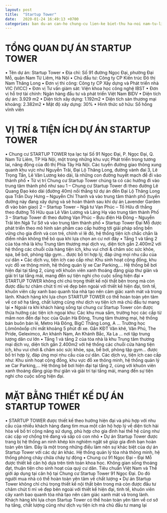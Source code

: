 ```yaml
---
layout: post
title:  "Startup Tower"
date:   2020-01-24 16:49:13 +0700
categories: ban du-an can-ho chung-cu lien-ke biet-thu ha-noi nam-tu-liem dai-mo
---
```


# TỔNG QUAN DỰ ÁN STARTUP TOWER 
• Tên dự án: Startup Tower 
• Địa chỉ: Số 91 đường Ngọc Đại, phường Đại Mỗ, quận Nam Từ Liêm, Hà Nội 
• Chủ đầu tư: Công ty CP Kiến trúc Đô thị Nam Thăng Long 
• Đơn vị thi công: Công ty CP Xây dựng và Phát triển nhà VIC (VICC) 
• Đơn vị Tư vấn giám sát: Viện khoa học công nghệ IBST 
• Đơn vị hỗ trợ tài chính: Ngân hàng đầu tư và phát triển Việt Nam BIDV 
• Diện tích dự án: 3.929 m2 
• Diện tích xây dựng: 1.192m2 
• Diện tích sàn thương mại khoảng: 2.382m2 
• Mật độ xây dựng: 30% 
• Hình thức sở hữu: Sổ hồng vĩnh viễn 

# VỊ TRÍ & TIỆN ÍCH DỰ ÁN STARTUP TOWER 
• Chung cư STARTUP TOWER tọa lạc tại Số 91 Ngọc Đại, P. Ngọc Đại, Q. Nam Từ Liêm, TP Hà Nội, một trong những  khu vực Phát triển trong tương lai, năng động của đô thị Phía Tây Hà Nội. Các tuyến đường giao thông xung quanh khu vực như Nguyễn Trãi, Đại Lộ Thăng Long, đường vành đai 3, Lê Trọng Tấn, Lê Văn Lương kéo dài, là những con đường huyết mạch để đi vào thành phố
• Từ vị trí Chung cư Startup Tower chúng ta có các hướng đi vào trung tâm thành phố như sau
1 – Chung cư Startup Tower đi theo đường Lê Quang Đạo kéo dài (đường 40m) nối thẳng từ dự án đến Đại Lộ Thăng Long qua Trần Duy Hưng – Nguyễn Chí Thanh và vào trung tâm thành phố (tuyến đường này đang xây dựng và sẽ hoàn thành sau khi dự án Lavender Garden đi vào bàn giao)
2 – Startup Tower – Ngã tư Vạn Phúc – Tố Hữu đi thẳng theo đường Tố Hữu qua Lê Văn Lương và Láng Hạ vào trung tâm thành Phố 
3 – Startup Tower đi theo đường Vạn Phúc – Bưu điện Hà Đông – Nguyễn Trãi lên Ngã Tư Sở và vào trung tâm thành phố 
• Startup Tower Đại Mỗ được phát triển theo mô hình sản phẩm cao cấp hướng tới giải pháp sống bền vững cho gia đình và con trẻ, chính vì lẽ đó, hệ thống tiện ích chắc chắn là điểm nhấn không thể bỏ qua khi lựa chọn an cư nơi đây 
• Tầng 1 và tầng 2 của tòa nhà là khu Trung tâm thương mại dịch vụ, diện tích gần 2.400m2 với hệ thống các chuỗi cửa hàng tiện ích, khu vui chơi & chăm sóc sức khỏe, spa, bể bơi, phòng tập gym… được bố trí hợp lý, đáp ứng mọi nhu cầu của cư dân 
• Các dịch vụ, tiện ích cao cấp như: Khu sinh hoạt cộng đồng, khu vực đỗ xe thông minh, hệ thống quản lý xe Car Parking,… Hệ thống bể bơi hiện đại tại tầng 2, cùng với khuôn viên xanh thoáng đãng giúp thư giãn và giải trí tại tầng mái, mang đến sự tiện nghi cho cuộc sống hiện đại 
• STARTUP TOWER không chỉ chú trọng thiết kế nội thất bên trong mà còn được đầu tư chăm chút tỉ mỉ vẻ đẹp bên ngoài với thiết kế hiện đại, tinh tế, khuôn viên cây xanh bao quanh tòa nhà tạo nên cảm giác xanh mát và trong lành. Khách hàng khi lựa chọn STARTUP TOWER có thể hoàn toàn yên tâm về cơ sở hạ tầng, chất lượng cũng như dịch vụ tiện ích mà chủ đầu tư mang lại 
• Ngoài ra khi khách hàng sống tại chung cư Startup Tower còn được thừa hưởng các tiện ích ngoại khu: Các khu mua sắm, trường học các cấp từ mầm non đến đại học của Quận Hà Đông, Trung tâm thương mại, hệ thống bán buôn bán lẻ, Metro Hà Đông, BigC Thăng Long, A … Trường học Lômônôxốp chỉ mất khoảng 5 phút đi xe. Gần KĐT Văn khê, Văn Phú, The Pride, Geleximco, An khánh Nam, An Khánh Bắc, Xa La … nơi tập trung lượng dân cư lớn 
• Tầng 1 và tầng 2 của tòa nhà là khu Trung tâm thương mại dịch vụ, diện tích gần 2.400m2 với hệ thống các chuỗi cửa hàng tiện ích, khu vui chơi & chăm sóc sức khỏe, spa, bể bơi, phòng tập gym… được bố trí hợp lý, đáp ứng mọi nhu cầu của cư dân. Các dịch vụ, tiện ích cao cấp như: Khu sinh hoạt cộng đồng, khu vực đỗ xe thông minh, hệ thống quản lý xe Car Parking,… Hệ thống bể bơi hiện đại tại tầng 2, cùng với khuôn viên xanh thoáng đãng giúp thư giãn và giải trí tại tầng mái, mang đến sự tiện nghi cho cuộc sống hiện đại.

# MẶT BẰNG THIẾT KẾ DỰ ÁN STARTUP TOWER 
• STARTUP TOWER được thiết kế theo hướng hiện đại và phù hợp với nhu cầu của nhiều khách hàng đang tìm mua một căn hộ hợp lý về diện tích hài hòa về bố trí công năng sử dụng, phù hợp cho gia đình hai thế hệ cũng như các cặp vợ chồng trẻ đang và sắp có con nhỏ 
• Dự án Startup Tower được trang bị hệ thống an ninh khép kín nghiêm ngặt sẽ giúp gia đình bạn hoàn toàn yên tâm. Đây là một trong những điều làm nên sự khác biệt của dự án Startup Tower với các dự án khác. Hệ thống quản lý tòa nhà thông minh, hệ thống phòng cháy chữa cháy tự động
• Chung cư 91 Ngọc Đại – Đại Mỗ được thiết kế căn hộ dựa trên tính toán khoa học. Không gian sống thoáng đạt, thuận tiện cho sinh hoạt của quý cư dân. Tiêu chuẩn Việt Nam và Thế giới áp dụng tại căn hộ tại Chung cư Startup Tower 91 Ngọc Đại. Do đó người mua nhà có thể hoàn toàn yên tâm về chất lượng
• Dự án Startup Tower không chỉ chú trọng thiết kế nội thất bên trong mà còn được đầu tư chăm chút tỉ mỉ vẻ đẹp bên ngoài với thiết kế hiện đại, tinh tế, khuôn viên cây xanh bao quanh tòa nhà tạo nên cảm giác xanh mát và trong lành. Khách hàng khi lựa chọn Startup Tower có thể hoàn toàn yên tâm về cơ sở hạ tầng, chất lượng cũng như dịch vụ tiện ích mà chủ đầu tư mang lại